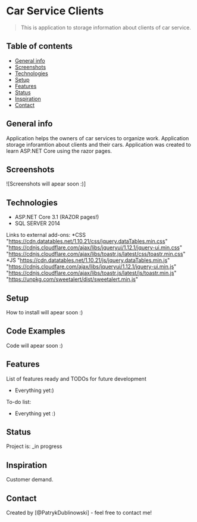 # Car Service Clients
> This is application to storage information about clients of car service.

## Table of contents
* [General info](#general-info)
* [Screenshots](#screenshots)
* [Technologies](#technologies)
* [Setup](#setup)
* [Features](#features)
* [Status](#status)
* [Inspiration](#inspiration)
* [Contact](#contact)

## General info
Application helps the owners of car services to organize work. Application storage inforamtion about clients and their cars. Application was created to learn ASP.NET Core using the razor pages. 


## Screenshots
![Screenshots will apear soon :)]

## Technologies
* ASP.NET Core 3.1 (RAZOR pages!)
* SQL SERVER 2014

Links to external add-ons:
*CSS
"https://cdn.datatables.net/1.10.21/css/jquery.dataTables.min.css"
"https://cdnjs.cloudflare.com/ajax/libs/jqueryui/1.12.1/jquery-ui.min.css"
"https://cdnjs.cloudflare.com/ajax/libs/toastr.js/latest/css/toastr.min.css"
*JS
"https://cdn.datatables.net/1.10.21/js/jquery.dataTables.min.js"
"https://cdnjs.cloudfare.com/ajax/libs/jqueryui/1.12.1/jquery-ui.min.js"
"https://cdnjs.cloudflare.com/ajax/libs/toastr.js/latest/js/toastr.min.js"
"https://unpkg.com/sweetalert/dist/sweetalert.min.js"

## Setup
How to install will apear soon :)

## Code Examples
Code will apear soon :)

## Features
List of features ready and TODOs for future development
* Everything yet:)


To-do list:
* Everything yet :)

## Status
Project is: _in progress

## Inspiration
Customer demand.

## Contact
Created by [@PatrykDublinowski] - feel free to contact me!
